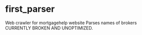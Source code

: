 # first_parser
Web crawler for mortgagehelp website
Parses names of brokers
CURRENTLY BROKEN AND UNOPTIMIZED.
